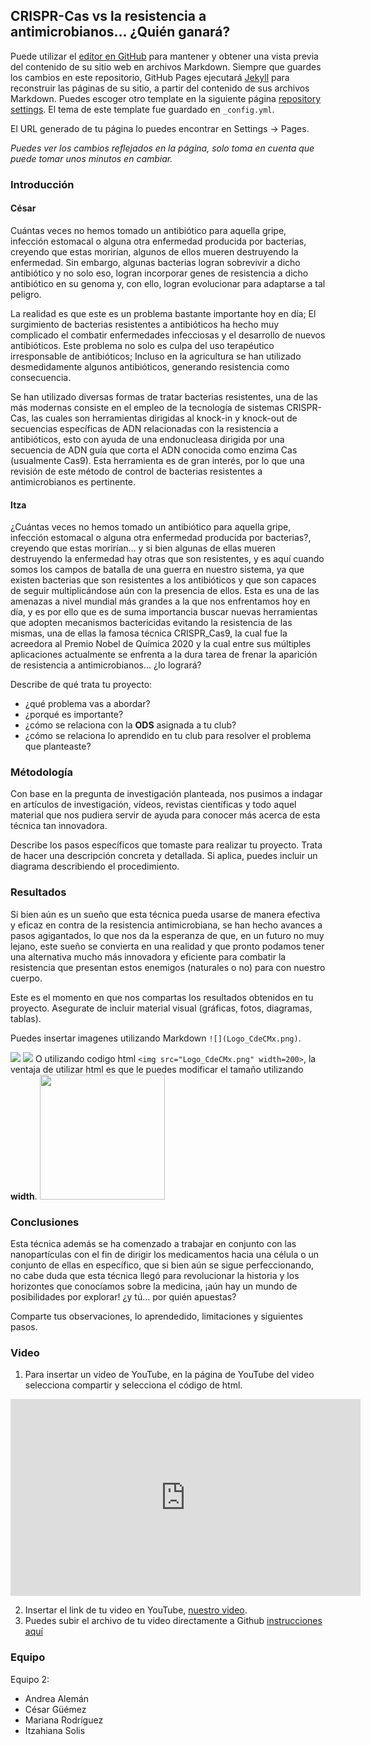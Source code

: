 ## CRISPR-Cas vs la resistencia a antimicrobianos… ¿Quién ganará?

Puede utilizar el [editor en GitHub](https://github.com/CdeCMx-org/templates_paginaweb/edit/main/README.md) para mantener y obtener una vista previa del contenido de su sitio web en archivos Markdown. Siempre que guardes los cambios en este repositorio, GitHub Pages ejecutará [Jekyll](https://jekyllrb.com/) para reconstruir las páginas de su sitio, a partir del contenido de sus archivos Markdown. Puedes escoger otro template en la siguiente página [repository settings](https://github.com/CdeCMx-org/templates_paginaweb/settings/pages). El tema de este template fue guardado en `_config.yml`.

El URL generado de tu página lo puedes encontrar en Settings -> Pages. 

*Puedes ver los cambios reflejados en la página, solo toma en cuenta que puede tomar unos minutos en cambiar.*

### Introducción

#### César
Cuántas veces no hemos tomado un antibiótico para aquella gripe, infección estomacal o alguna otra enfermedad producida por bacterias, creyendo que estas morirían, algunos de ellos mueren destruyendo la enfermedad. Sin embargo, algunas bacterias logran sobrevivir a dicho antibiótico y no solo eso, logran incorporar genes de resistencia a dicho antibiótico en su genoma y, con ello, logran evolucionar para adaptarse a tal peligro.

La realidad es que este es un problema bastante importante hoy en día; El surgimiento de bacterias resistentes a antibióticos ha hecho muy complicado el combatir enfermedades infecciosas y el desarrollo de nuevos antibióticos. Este problema no solo es culpa del uso terapéutico irresponsable de antibióticos; Incluso en la agricultura se han utilizado desmedidamente algunos antibióticos, generando resistencia como consecuencia.

Se han utilizado diversas formas de tratar bacterias resistentes, una de las más modernas consiste en el empleo de la tecnología de sistemas CRISPR-Cas, las cuales son herramientas dirigidas al knock-in y knock-out de secuencias específicas de ADN relacionadas con la resistencia a antibióticos, esto con ayuda de una endonucleasa dirigida por una secuencia de ADN guía que corta el ADN conocida como enzima Cas (usualmente Cas9). Esta herramienta es de gran interés, por lo que una revisión de este método de control de bacterias resistentes a antimicrobianos es pertinente. 

#### Itza
¿Cuántas veces no hemos tomado un antibiótico para aquella gripe, infección estomacal o alguna otra enfermedad producida por bacterias?, creyendo que estas morirían… y si bien algunas de ellas mueren destruyendo la enfermedad hay otras que son resistentes, y es aquí cuando somos los campos de batalla de una guerra en nuestro sistema, ya que existen bacterias que son resistentes a los antibióticos y que son capaces de seguir multiplicándose aún con la presencia de ellos. Esta es una de las amenazas a nivel mundial más grandes a la que nos enfrentamos hoy en día, y es por ello que es de suma importancia buscar nuevas herramientas que adopten mecanismos bactericidas evitando la resistencia de las mismas, una de ellas la famosa técnica CRISPR_Cas9, la cual fue la acreedora al Premio Nobel de Química 2020 y la cual entre sus múltiples aplicaciones actualmente se enfrenta a la dura tarea de frenar la aparición de resistencia a antimicrobianos... ¿lo logrará?

Describe de qué trata tu proyecto:
* ¿qué problema vas a abordar?
* ¿porqué es importante?
* ¿cómo se relaciona con la **ODS** asignada a tu club? 
* ¿cómo se relaciona lo aprendido en tu club para resolver el problema que planteaste?

### Métodología

Con base en la pregunta de investigación planteada, nos pusimos a indagar en artículos de investigación, vídeos, revistas científicas y todo aquel material que nos pudiera servir de ayuda para conocer más acerca de esta técnica tan innovadora.

Describe los pasos específicos que tomaste para realizar tu proyecto. Trata de hacer una descripción concreta y detallada. Si aplica, puedes incluir un diagrama describiendo el procedimiento. 

### Resultados

Si bien aún es un sueño que esta técnica pueda usarse de manera efectiva y eficaz en contra de la resistencia antimicrobiana, se han hecho avances a pasos agigantados, lo que nos da la esperanza de que, en un futuro no muy lejano, este sueño se convierta en una realidad y que pronto podamos tener una alternativa mucho más innovadora y eficiente para combatir la resistencia que presentan estos enemigos (naturales o no) para con nuestro cuerpo.

Este es el momento en que nos compartas los resultados obtenidos en tu proyecto. Asegurate de incluir material visual (gráficas, fotos, diagramas, tablas). 

Puedes insertar imagenes utilizando Markdown `![](Logo_CdeCMx.png)`.

![](CRISPR.jpg)
![](CRISPR-cas9.png)
O utilizando codigo html `<img src="Logo_CdeCMx.png" width=200>`, la ventaja de utilizar html es que le puedes modificar el tamaño utilizando **width**.
<img src="Logo_CdeCMx.png" width=200>


### Conclusiones

Esta técnica además se ha comenzado a trabajar en conjunto con las nanopartículas con el fin de dirigir los medicamentos hacia una célula o un conjunto de ellas en específico, que si bien aún se sigue perfeccionando, no cabe duda que esta técnica llegó para revolucionar la historia y los horizontes que conocíamos sobre la medicina, ¡aún hay un mundo de posibilidades por explorar! ¿y tú… por quién apuestas?

Comparte tus observaciones, lo aprendedido, limitaciones y siguientes pasos. 

### Video
 1. Para insertar un video de YouTube, en la página de YouTube del video selecciona compartir y selecciona el código de html.
 <iframe width="560" height="315" src="https://www.youtube.com/embed/PLj1-CMNERM" title="YouTube video player" frameborder="0" allow="accelerometer; autoplay; clipboard-write; encrypted-media; gyroscope; picture-in-picture" allowfullscreen></iframe>
 
 2. Insertar el link de tu video en YouTube, [nuestro video](https://youtu.be/rmXvlBPq24Q).
 4. Puedes subir el archivo de tu video directamente a Github [instrucciones aquí](https://stackoverflow.com/questions/4279611/how-to-embed-a-video-into-github-readme-md)

 
 
 
### Equipo
Equipo 2:
* Andrea Alemán
* César Güémez
* Mariana Rodríguez
* Itzahiana Solis
